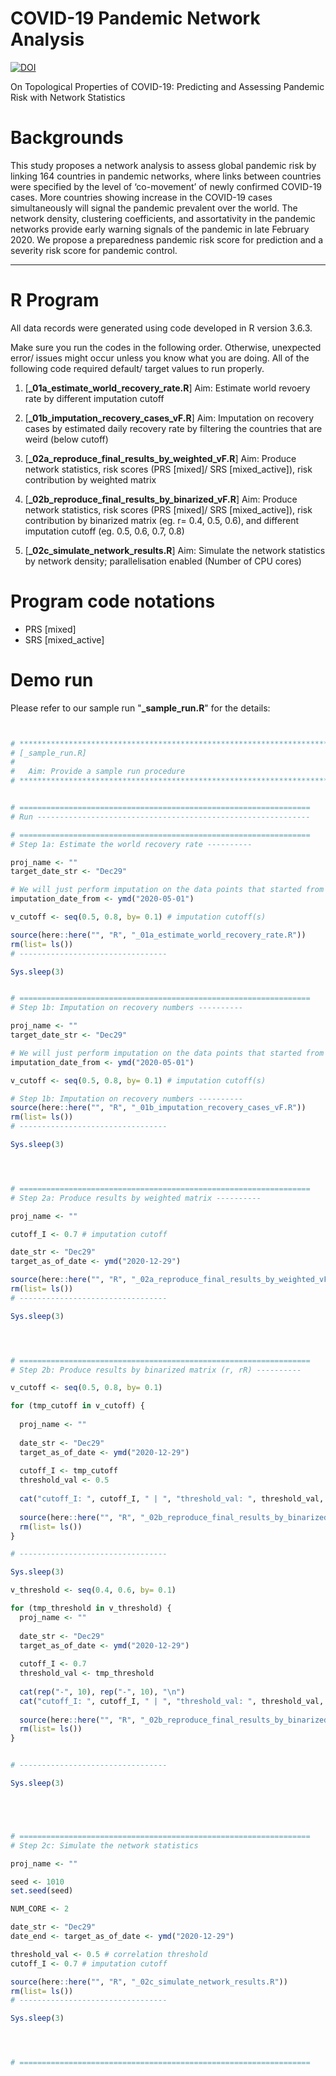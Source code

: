 # COVID-19 Pandemic Network Analysis
[![DOI](https://zenodo.org/badge/DOI/10.5281/zenodo.4408746.svg)](https://doi.org/10.5281/zenodo.4408746)

On Topological Properties of COVID-19: Predicting and Assessing Pandemic Risk with Network Statistics

# Backgrounds
This study proposes a network analysis to assess global pandemic risk by linking 164 countries in pandemic networks, where links between countries were specified by the level of ‘co-movement’ of newly confirmed COVID-19 cases. More countries showing increase in the COVID-19 cases simultaneously will signal the pandemic prevalent over the world. The network density, clustering coefficients, and assortativity in the pandemic networks provide early warning signals of the pandemic in late February 2020. We propose a preparedness pandemic risk score for prediction and a severity risk score for pandemic control.

--------------------------------------------------------------

# R Program

All data records were generated using code developed in R version 3.6.3.

Make sure you run the codes in the following order. Otherwise, unexpected error/ issues might occur unless you know what you are doing.
All of the following code required default/ target values to run properly.

1. [**_01a_estimate_world_recovery_rate.R**] Aim: Estimate world revoery rate by different imputation cutoff 

2. [**_01b_imputation_recovery_cases_vF.R**] Aim: Imputation on recovery cases by estimated daily recovery rate by filtering the countries that are weird (below cutoff)

3. [**_02a_reproduce_final_results_by_weighted_vF.R**] Aim: Produce network statistics, risk scores (PRS [mixed]/ SRS [mixed_active]), risk contribution by weighted matrix 

4. [**_02b_reproduce_final_results_by_binarized_vF.R**] Aim: Produce network statistics, risk scores (PRS [mixed]/ SRS [mixed_active]), risk contribution by binarized matrix (eg. r= 0.4, 0.5, 0.6), and different imputation cutoff (eg. 0.5, 0.6, 0.7, 0.8)

5. [**_02c_simulate_network_results.R**] Aim: Simulate the network statistics by network density; parallelisation enabled (Number of CPU cores) 

# Program code notations

* PRS [mixed]
* SRS [mixed_active]

# Demo run

Please refer to our sample run "**_sample_run.R**" for the details: 

```R


# *************************************************************************
# [_sample_run.R]
# 
#   Aim: Provide a sample run procedure 
# *************************************************************************


# =================================================================
# Run -------------------------------------------------------------

# =================================================================
# Step 1a: Estimate the world recovery rate ----------

proj_name <- ""
target_date_str <- "Dec29"

# We will just perform imputation on the data points that started from May 2020 -----------
imputation_date_from <- ymd("2020-05-01") 

v_cutoff <- seq(0.5, 0.8, by= 0.1) # imputation cutoff(s)

source(here::here("", "R", "_01a_estimate_world_recovery_rate.R"))
rm(list= ls())
# ---------------------------------

Sys.sleep(3)


# =================================================================
# Step 1b: Imputation on recovery numbers ----------

proj_name <- ""
target_date_str <- "Dec29"

# We will just perform imputation on the data points that started from May 2020 -----------
imputation_date_from <- ymd("2020-05-01") 

v_cutoff <- seq(0.5, 0.8, by= 0.1) # imputation cutoff(s)

# Step 1b: Imputation on recovery numbers ----------
source(here::here("", "R", "_01b_imputation_recovery_cases_vF.R"))
rm(list= ls())
# ---------------------------------

Sys.sleep(3)




# =================================================================
# Step 2a: Produce results by weighted matrix ----------

proj_name <- ""

cutoff_I <- 0.7 # imputation cutoff

date_str <- "Dec29"
target_as_of_date <- ymd("2020-12-29")

source(here::here("", "R", "_02a_reproduce_final_results_by_weighted_vF.R"))
rm(list= ls())
# ---------------------------------

Sys.sleep(3)




# =================================================================
# Step 2b: Produce results by binarized matrix (r, rR) ----------

v_cutoff <- seq(0.5, 0.8, by= 0.1) 

for (tmp_cutoff in v_cutoff) {
  
  proj_name <- ""
  
  date_str <- "Dec29"
  target_as_of_date <- ymd("2020-12-29")
  
  cutoff_I <- tmp_cutoff
  threshold_val <- 0.5
  
  cat("cutoff_I: ", cutoff_I, " | ", "threshold_val: ", threshold_val, "\n\n")
  
  source(here::here("", "R", "_02b_reproduce_final_results_by_binarized_vF.R"))
  rm(list= ls())
}

# ---------------------------------

Sys.sleep(3)

v_threshold <- seq(0.4, 0.6, by= 0.1) 

for (tmp_threshold in v_threshold) {
  proj_name <- ""
  
  date_str <- "Dec29"
  target_as_of_date <- ymd("2020-12-29")
  
  cutoff_I <- 0.7
  threshold_val <- tmp_threshold
  
  cat(rep("-", 10), rep("-", 10), "\n")
  cat("cutoff_I: ", cutoff_I, " | ", "threshold_val: ", threshold_val, "\n\n")
  
  source(here::here("", "R", "_02b_reproduce_final_results_by_binarized_vF.R"))
  rm(list= ls())
}


# ---------------------------------

Sys.sleep(3)





# =================================================================
# Step 2c: Simulate the network statistics

proj_name <- ""

seed <- 1010
set.seed(seed)

NUM_CORE <- 2 

date_str <- "Dec29"
date_end <- target_as_of_date <- ymd("2020-12-29")

threshold_val <- 0.5 # correlation threshold
cutoff_I <- 0.7 # imputation cutoff

source(here::here("", "R", "_02c_simulate_network_results.R"))
rm(list= ls())
# ---------------------------------

Sys.sleep(3)




# =================================================================



```
